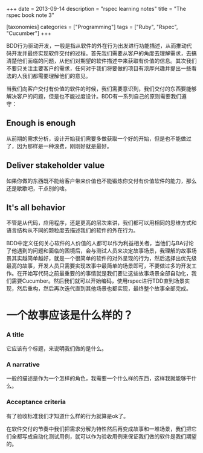+++
date = 2013-09-14
description = "rspec learning notes"
title = "The rspec book note 3"

[taxonomies]
categories = ["Programming"]
tags = ["Ruby", "Rspec", "Cucumber"]
+++

BDD行为驱动开发，一般是指从软件的外在行为出发进行功能描述，从而推动代码开发并最终实现软件交付的过程。首先我们需要从客户的角度去理解需求，去搞清楚他们面临的问题，从他们对期望的软件描述中来获取有价值的信息。其次我们不要只关注主要客户的需求，任何对于我们将要做的项目有浓厚兴趣并提出一些看法的人我们都需要理解他们的意见。

当我们向客户交付有价值的软件的时候，我们需要意识到，我们交付的东西要能够解决客户的问题，但是也不能过度设计。BDD有一系列自己的原则需要我们遵守： 

## Enough is enough  
从前期的需求分析，设计开始我们需要多做获取一个好的开始，但是也不能做过了，因为那样是一种浪费，刚刚好就是最好。 

## Deliver stakeholder value  
如果你做的东西既不能给客户带来价值也不能锻炼你交付有价值软件的能力，那么还是歇歇吧，干点别的啥。 

## It's all behavior 
不管是从代码，应用程序，还是更高的层次来讲，我们都可以用相同的思维方式和语言结构从不同的颗粒度去描述我们的软件的外在行为。

BDD中定义任何关心软件的人价值的人都可以作为利益相关者，当他们与BA讨论了他遇到的问题和面临的困境后，会与测试人员来决定故事场景，我理解的故事场景其实越简单越好，就是一个很简单的软件的对外呈现的行为，然后选择出优先级最高的故事，开发人员只需要实现故事中最简单的场景即可，不要做过多的开发工作。在开始写代码之前最重要的的事情就是我们要让这些故事场景全部自动化，我们需要Cucumber。然后我们就可以开始编码，使用rspec进行TDD直到场景实现，然后重构，然后再次迭代直到其他场景也都实现，最终整个故事全部完成。

# 一个故事应该是什么样的？  

### A title   
它应该有个标题，来说明我们做的是什么。 

### A narrative  
一般的描述是作为一个怎样的角色，我需要一个什么样的东西，这样我就能够干什么。

### Acceptance criteria
有了验收标准我们才知道什么样的行为就算是ok了。 

在软件交付的节奏中我们把需求分解为特性然后再变成故事和一堆场景，我们把它们全都写成自动化测试用例，就可以作为验收用例来保证我们做的软件是我们期望的。
